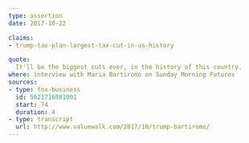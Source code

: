 ```yaml
---
type: assertion
date: 2017-10-22

claims:
- trump-tax-plan-largest-tax-cut-in-us-history

quote:
  It'll be the biggest cuts ever, in the history of this country.
where: interview with Maria Bartiromo on Sunday Morning Futures
sources:
- type: fox-business
  id: 5621716881001
  start: 74
  duration: 4
- type: transcript
  url: http://www.valuewalk.com/2017/10/trump-bartiromo/
---
```

